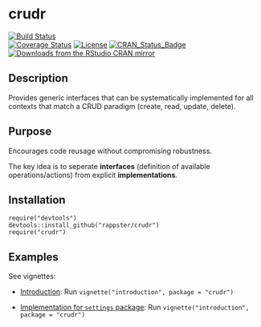 crudr
======

[![Build Status](https://travis-ci.org/rappster/crudr.png)](https://travis-ci.org/rappster/crudr)  
[![Coverage Status](https://img.shields.io/codecov/c/github/rappster/crudr/master.svg)](https://codecov.io/github/rappster/crudr?branch=${github_branch}) 
[![License](http://img.shields.io/badge/license-GPL%20%28%3E=%203%29-brightgreen.svg?style=flat)](http://www.gnu.org/licenses/gpl-3.0.html)
[![CRAN_Status_Badge](http://www.r-pkg.org/badges/version/crudr)](http://cran.r-project.org/package=crudr)   
[![Downloads from the RStudio CRAN mirror](http://cranlogs.r-pkg.org/badges/crudr)](http://cran.rstudio.com/package=crudr)

## Description 

Provides generic interfaces that can be systematically
    implemented for all contexts that match a CRUD paradigm (create, read,
    update, delete).

## Purpose

Encourages code reusage without compromising robustness. 

The key idea is to seperate **interfaces** (definition of available operations/actions) from explicit **implementations**.

## Installation 

```
require("devtools")
devtools::install_github("rappster/crudr")
require("crudr")
```

## Examples

See vignettes: 

- [Introduction](https://github.com/rappster/crudr/tree/master/vignettes/introduction.Rmd):
    Run `vignette("introduction", package = "crudr")`
  
- [Implementation for `settings` package](https://github.com/rappster/crudr/tree/master/vignettes/impl_settings_package.Rmd):
    Run `vignette("introduction", package = "crudr")`
